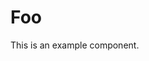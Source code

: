# Foo

This is an example component.

<code src="@/Foo2/Demo.tsx"></code>
<code src="@/Foo2/Demo.tsx"></code>

